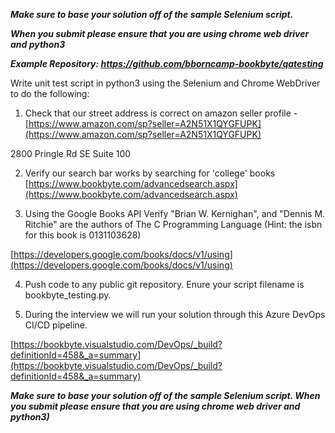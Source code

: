 ***Make sure to base your solution off of the sample Selenium script.***
  
***When you submit please ensure that you are using chrome web driver and python3***
  
***Example Repository: https://github.com/bborncamp-bookbyte/qatesting***

Write unit test script in python3 using the Selenium and Chrome WebDriver to do the following:


1. Check that our street address is correct on amazon seller profile - [https://www.amazon.com/sp?seller=A2N51X1QYGFUPK](https://www.amazon.com/sp?seller=A2N51X1QYGFUPK) 

2800 Pringle Rd SE Suite 100


2. Verify our search bar works by searching for 'college' books [https://www.bookbyte.com/advancedsearch.aspx](https://www.bookbyte.com/advancedsearch.aspx)


3. Using the Google Books API Verify "Brian W. Kernighan", and "Dennis M. Ritchie" are the authors of The C Programming Language (Hint: the isbn for this book is 0131103628) 

  [https://developers.google.com/books/docs/v1/using](https://developers.google.com/books/docs/v1/using)


4. Push code to any public git repository.  Enure your script filename is bookbyte_testing.py. 


5. During the interview we will run your solution through this Azure DevOps CI/CD pipeline. 

[https://bookbyte.visualstudio.com/DevOps/_build?definitionId=458&_a=summary](https://bookbyte.visualstudio.com/DevOps/_build?definitionId=458&_a=summary)

***Make sure to base your solution off of the sample Selenium script. When you submit please ensure that you are using chrome web driver and python3)***
